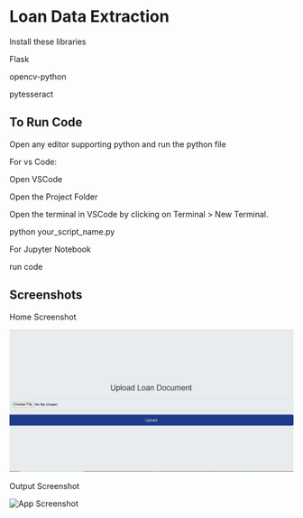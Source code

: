 
# Loan Data Extraction




Install these libraries

Flask

opencv-python

pytesseract


## To Run Code

Open any editor supporting python 
and run the python file

For vs Code:

Open VSCode

Open the Project Folder

Open the terminal in VSCode by clicking on Terminal > New Terminal.

python your_script_name.py

For Jupyter Notebook

run code
## Screenshots

Home Screenshot

![App Screenshot](https://github.com/vinitthedubey/loandata/blob/68e01f03c118b04b49cad3be6e962f33b8705155/App_Images/homescreen.JPG)

Output Screenshot

![App Screenshot](https://via.placeholder.com/468x300?text=App+Screenshot+Here)
